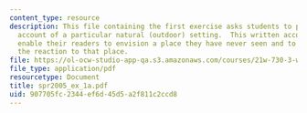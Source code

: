 ```yaml
---
content_type: resource
description: This file containing the first exercise asks students to provide a detailed
  account of a particular natural (outdoor) setting.  This written account should
  enable their readers to envision a place they have never seen and to understand
  the reaction to that place.
file: https://ol-ocw-studio-app-qa.s3.amazonaws.com/courses/21w-730-3-writing-and-the-environment-spring-2005/907705fc2344ef6d45d5a2f811c2ccd8_spr2005_ex_1a.pdf
file_type: application/pdf
resourcetype: Document
title: spr2005_ex_1a.pdf
uid: 907705fc-2344-ef6d-45d5-a2f811c2ccd8
---
```

